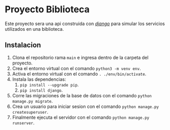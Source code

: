 # Proyecto Biblioteca

Este proyecto sera una api construida con _[django][A1]_ para simular
los servicios utilizados en una biblioteca.

## Instalacion

1. Clona el repositorio rama `main` e ingresa dentro de la carpeta del proyecto.
2. Crea el entorno virtual con el comando `python3 -m venv env`.
3. Activa el entorno virtual con el comando `. ./env/bin/activate`.
4. Instala las dependencias:
   1. `pip install --upgrade pip`.
   2. `pip install django`.
5. Corre las migraciones de la base de datos con el comando `python manage.py migrate`.
6. Crea un usuario para iniciar sesion con el comando `python manage.py createsuperuser`.
5. Finalmente ejecuta el servidor con el comando `python manage.py runserver`.

[A1]: <https://www.djangoproject.com/>

